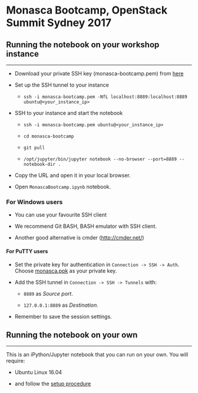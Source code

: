 # Monasca Bootcamp, OpenStack Summit Sydney 2017

## Running the notebook on your workshop instance
---

* Download your private SSH key (monasca-bootcamp.pem) from
  [here](https://drive.google.com/open?id=0B799R_-18_PFOThSeXNiVGE4Slk)

* Set up the SSH tunnel to your instance

    * `ssh -i monasca-bootcamp.pem -NfL localhost:8889:localhost:8889 ubuntu@<your_instance_ip>`

* SSH to your instance and start the notebook

    * `ssh -i monasca-bootcamp.pem ubuntu@<your_instance_ip>`

    * `cd monasca-bootcamp`

    * `git pull`

    * `/opt/jupyter/bin/jupyter notebook --no-browser --port=8889 --notebook-dir .`

* Copy the URL and open it in your local browser.

* Open `MonascaBootcamp.ipynb` notebook.

### For Windows users

* You can use your favourite SSH client

* We recommend Git BASH, BASH emulator with SSH client.

* Another good alternative is cmder (http://cmder.net/)

#### For PuTTY users

* Set the private key for authentication in `Connection -> SSH -> Auth`.
  Choose [monasca.ppk](https://drive.google.com/open?id=0B799R_-18_PFUGdIY3hXc2lxcms) as your private key.

* Add the SSH tunnel in `Connection -> SSH -> Tunnels` with:

    * `8889` as *Source port*.

    * `127.0.0.1:8889` as *Destination*.

* Remember to save the session settings.

## Running the notebook on your own
---
This is an iPython/Jupyter notebook that you can run on your own.
You will require:

* Ubuntu Linux 16.04

* and follow the [setup procedure](/setup/setup_procedure)

